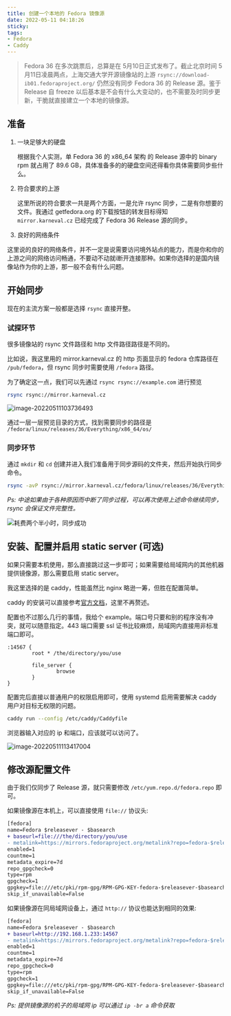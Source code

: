 ```yaml
---
title: 创建一个本地的 Fedora 镜像源
date: 2022-05-11 04:18:26
sticky:
tags:
- Fedora
- Caddy
---
```


> Fedora 36 在多次跳票后，总算是在 5月10日正式发布了。截止北京时间 5月11日凌晨两点，上海交通大学开源镜像站的上游 `rsync://download-ib01.fedoraproject.org/`  仍然没有同步 Fedora 36 的 Release 源。鉴于 Release 自 freeze 以后基本是不会有什么大变动的，也不需要及时同步更新，干脆就直接建立一个本地的镜像源。

## 准备

1. 一块足够大的硬盘

   根据我个人实测，单 Fedora 36 的 x86_64 架构 的 Release 源中的 binary rpm 就占用了 89.6 GB，具体准备多的的硬盘空间还得看你具体需要同步些什么。

2. 符合要求的上游

   这里所说的符合要求一共是两个方面，一是允许 rsync 同步，二是有你想要的文件。我通过 getfedora.org 的下载按钮的转发目标得知 `mirror.karneval.cz` 已经完成了 Fedora 36 Release 源的同步。

3.  良好的网络条件

   这里说的良好的网络条件，并不一定是说需要访问境外站点的能力，而是你和你的上游之间的网络访问畅通，不要动不动就i断开连接那种。如果你选择的是国内镜像站作为你的上游，那一般不会有什么问题。

## 开始同步

现在的主流方案一般都是选择 `rsync` 直接开整。

### 试探环节

很多镜像站的 rsync 文件路径和 http 文件路径路径是不同的。

比如说，我这里用的 mirror.karneval.cz 的 http 页面显示的 fedora 仓库路径在 `/pub/fedora`，但 rsync 同步时需要使用 `/fedora` 路径。

为了确定这一点，我们可以先通过 `rsync rsync://example.com` 进行预览

```bash
rsync rsync://mirror.karneval.cz
```

![image-20220511103736493](https://static.031130.xyz/uploads/2024/08/12/627b2177c4da2.webp)

通过一层一层预览目录的方式，找到需要同步的路径是 `/fedora/linux/releases/36/Everything/x86_64/os/`

### 同步环节

通过 `mkdir` 和 `cd` 创建并进入我们准备用于同步源码的文件夹，然后开始执行同步命令。

```bash
rsync -avP rsync://mirror.karneval.cz/fedora/linux/releases/36/Everything/x86_64/os/ .
```

*Ps: 中途如果由于各种原因而中断了同步过程，可以再次使用上述命令继续同步，rsync 会保证文件完整性。*

![耗费两个半小时，同步成功](https://static.031130.xyz/uploads/2024/08/12/627b22fa44446.webp)

## 安装、配置并启用 static server (可选)

如果只需要本机使用，那么直接跳过这一步即可；如果需要给局域网内的其他机器提供镜像源，那么需要启用 static server。

我这里选择的是 caddy，性能虽然比 nginx 略逊一筹，但胜在配置简单。

caddy 的安装可以直接参考[官方文档](https://caddyserver.com/docs/install)，这里不再赘述。

配置也不过那么几行的事情，我给个 example。端口号只要和别的程序没有冲突，就可以随意指定。443 端口需要 ssl 证书比较麻烦，局域网内直接用非标准端口即可。

```
:14567 {
        root * /the/directory/you/use

        file_server {
                browse
        }
}
```

配置完后直接以普通用户的权限启用即可，使用 systemd 启用需要解决 caddy 用户对目标无权限的问题。

```bash
caddy run --config /etc/caddy/Caddyfile
```

浏览器输入对应的 ip 和端口，应该就可以访问了。

![image-20220511113417004](https://static.031130.xyz/uploads/2024/08/12/627b2ebd23331.webp)

## 修改源配置文件

由于我们仅同步了 Release 源，就只需要修改 `/etc/yum.repo.d/fedora.repo` 即可。

如果镜像源在本机上，可以直接使用 `file://` 协议头: 

```diff
[fedora]
name=Fedora $releasever - $basearch
+ baseurl=file:///the/directory/you/use
- metalink=https://mirrors.fedoraproject.org/metalink?repo=fedora-$releasever&arch=$basearch
enabled=1
countme=1
metadata_expire=7d
repo_gpgcheck=0
type=rpm
gpgcheck=1
gpgkey=file:///etc/pki/rpm-gpg/RPM-GPG-KEY-fedora-$releasever-$basearch
skip_if_unavailable=False
```

如果镜像源在同局域网设备上，通过 `http://` 协议也能达到相同的效果: 

```diff
[fedora]
name=Fedora $releasever - $basearch
+ baseurl=http://192.168.1.233:14567
- metalink=https://mirrors.fedoraproject.org/metalink?repo=fedora-$releasever&arch=$basearch
enabled=1
countme=1
metadata_expire=7d
repo_gpgcheck=0
type=rpm
gpgcheck=1
gpgkey=file:///etc/pki/rpm-gpg/RPM-GPG-KEY-fedora-$releasever-$basearch
skip_if_unavailable=False
```

*Ps: 提供镜像源的机子的局域网 ip 可以通过 `ip -br a` 命令获取*
